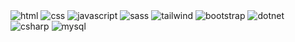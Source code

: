 <div style="display: inline-block">
<img align="center "alt="html" src="https://img.shields.io/badge/HTML5-E34F26?style=for-the-badge&logo=html5&logoColor=white"/>
<img align="center "alt="css" src="https://img.shields.io/badge/CSS3-1572B6?style=for-the-badge&logo=css3&logoColor=white"/>
<img align="center "alt="javascript" src="https://img.shields.io/badge/JavaScript-323330?style=for-the-badge&logo=javascript&logoColor=F7DF1E"/>
<img align="center "alt="sass" src="https://img.shields.io/badge/Sass-CC6699?style=for-the-badge&logo=sass&logoColor=white"/>
<img align="center "alt="tailwind" src="https://img.shields.io/badge/Tailwind_CSS-38B2AC?style=for-the-badge&logo=tailwind-css&logoColor=white"/>
<img align="center "alt="bootstrap" src="https://img.shields.io/badge/Bootstrap-563D7C?style=for-the-badge&logo=bootstrap&logoColor=white"/>
<img align="center "alt="dotnet" src="https://img.shields.io/badge/.NET-5C2D91?style=for-the-badge&logo=.net&logoColor=white"/><br>
<img align="center "alt="csharp" src="https://img.shields.io/badge/C%23-239120?style=for-the-badge&logo=c-sharp&logoColor=white"/>
<img align="center "alt="mysql" src="https://img.shields.io/badge/MySQL-00000F?style=for-the-badge&logo=mysql&logoColor=white"/><br><br>
</div>

